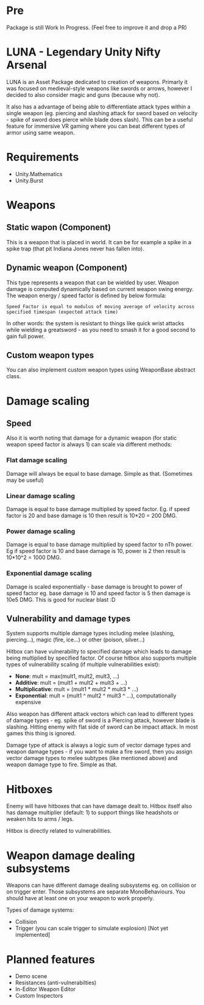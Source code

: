 # Pre
Package is still Work In Progress. (Feel free to improve it and drop a PR)

# LUNA - Legendary Unity Nifty Arsenal
LUNA is an Asset Package dedicated to creation of weapons. Primarly it was focused on medieval-style weapons like swords or arrows, however I decided to also consider magic and guns (because why not).

It also has a advantage of being able to differentiate attack types within a single weapon (eg. piercing and slashing attack for sword based on velocity - spike of sword does pierce while blade does slash). This can be a useful feature for immersive VR gaming where you can beat different types of armor using same weapon.

# Requirements
* Unity.Mathematics
* Unity.Burst

# Weapons
## Static wapon (Component)
This is a weapon that is placed in world. It can be for example a spike in a spike trap (that pit Indiana Jones never has fallen into).
## Dynamic weapon (Component)
This type represents a weapon that can be wielded by user. Weapon damage is computed dynamically based on current weapon swing energy. The weapon energy / speed factor is defined by below formula:

```
Speed Factor is equal to modulus of moving average of velocity across specified timespan (expected attack time)
```

In other words: the system is resistant to things like quick wrist attacks while wielding a greatsword - as you need to smash it for a good second to gain full power.

## Custom weapon types
You can also implement custom weapon types using WeaponBase abstract class.

# Damage scaling
## Speed
Also it is worth noting that damage for a dynamic weapon (for static weapon speed factor is always 1) can scale via different methods:

### Flat damage scaling
Damage will always be equal to base damage. Simple as that. (Sometimes may be useful)

### Linear damage scaling
Damage is equal to base damage multiplied by speed factor. Eg. if speed factor is 20 and base damage is 10 then result is 10*20 = 200 DMG.

### Power damage scaling
Damage is equal to base damage multiplied by speed factor to nTh power. Eg if speed factor is 10 and base damage is 10, power is 2 then result is 10*10^2 = 1000 DMG.

### Exponential damage scaling
Damage is scaled exponentially - base damage is brought to power of speed factor eg. base damage is 10 and speed factor is 5 then damage is 10e5 DMG. This is good for nuclear blast :D

## Vulnerability and damage types
System supports multiple damage types including melee (slashing, piercing...), magic (fire, ice...) or other (poison, silver...)

Hitbox can have vulnerability to specified damage which leads to damage being multiplied by specified factor. Of course hitbox also supports multiple types of vulnerability scaling (if multiple vulnerabilities exist):

* **None**: mult = max(mult1, mult2, mult3, ...)
* **Additive**: mult = (mult1 + mult2 + mult3 + ...)
* **Multiplicative**: mult = (mult1 * mult2 * mult3 * ...)
* **Exponential**: mult = (mult1 ^ mult2 ^ mult3 ^ ...), computationally expensive

Also weapon has different attack vectors which can lead to different types of damage types - eg. spike of sword is a Piercing attack, however blade is slashing. Hitting enemy with flat side of sword can be impact attack. In most games this thing is ignored.

Damage type of attack is always a logic sum of vector damage types and weapon damage types - if you want to make a fire sword, then you assign vector damage types to melee subtypes (like mentioned above) and weapon damage type to fire. Simple as that.

# Hitboxes
Enemy will have hitboxes that can have damage dealt to. Hitbox itself also has damage multiplier (default: 1) to support things like headshots or weaken hits to arms / legs.

Hitbox is directly related to vulnerabilities.

# Weapon damage dealing subsystems
Weapons can have different damage dealing subsystems eg. on collision or on trigger enter. Those subsystems are separate MonoBehaviours. You should have at least one on your weapon to work properly.

Types of damage systems:
* Collision
* Trigger (you can scale trigger to simulate explosion) [Not yet implemented]

# Planned features
* Demo scene
* Resistances (anti-vulnerabilties)
* In-Editor Weapon Editor
* Custom Inspectors
